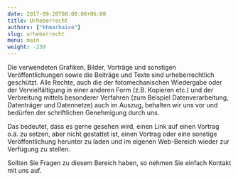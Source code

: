 ```yaml
---
date: 2017-09-28T08:00:00+06:00
title: Urheberrecht
authors: ["khmarbaise"]
slug: urheberrecht
menu: main
weight: -230
---
```


Die verwendeten Grafiken, Bilder, Vorträge und sonstigen Veröffentlichungen
sowie die Beiträge und Texte sind urheberrechtlich geschützt. Alle Rechte, auch
die der fotomechanischen Wiedergabe oder der Vervielfältigung in einer anderen Form (z.B. Kopieren
etc.) und der Verbreitung mittels besonderer Verfahren
(zum Beispiel Datenverarbeitung, Datenträger und Datennetze) auch im Auszug,
behalten wir uns vor und bedürfen der schriftlichen Genehmigung durch uns.

Das bedeutet, dass es gerne gesehen wird, einen Link auf einen Vortrag o.ä. zu
setzen, aber nicht gestattet ist, einen Vortrag oder eine sonstige Veröffentlichung
herunter zu laden und im eigenen Web-Bereich wieder zur Verfügung zu stellen.

Sollten Sie Fragen zu diesem Bereich haben, so nehmen Sie einfach Kontakt mit
uns auf.

